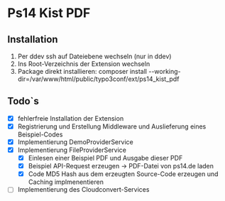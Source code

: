# Ps14 Kist PDF

## Installation
1. Per ddev ssh auf Dateiebene wechseln (nur in ddev)
2. Ins Root-Verzeichnis der Extension wechseln
3. Package direkt installieren: composer install --working-dir=/var/www/html/public/typo3conf/ext/ps14_kist_pdf

## Todo`s
- [x] fehlerfreie Installation der Extension
- [x] Registrierung und Erstellung Middleware und Auslieferung eines Beispiel-Codes
- [x] Implementierung DemoProviderService 
- [x] Implementierung FileProviderService 
  - [x] Einlesen einer Beispiel PDF und Ausgabe dieser PDF
  - [x] Beispiel API-Request erzeugen -> PDF-Datei von ps14.de laden
  - [x] Code MD5 Hash aus dem erzeugten Source-Code erzeugen und Caching implmenentieren
- [ ] Implementierung des Cloudconvert-Services